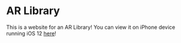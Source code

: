 # AR Library

This is a website for an AR Library! You can view it on iPhone device running iOS 12 [here](index.html)!


